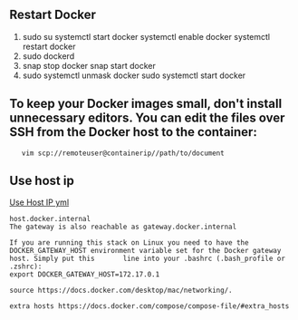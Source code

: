 ## Restart Docker
1) sudo su
   systemctl start docker
   systemctl enable docker
   systemctl restart docker
2) sudo dockerd
3) snap stop docker
   snap start docker
4) sudo systemctl unmask docker
   sudo systemctl start docker   


## To keep your Docker images small, don't install unnecessary editors. You can edit the files over SSH from the Docker host to the container:
       vim scp://remoteuser@containerip//path/to/document
       
## Use host ip
<a href="https://gist.github.com/14paxton/fc9331557d823620d73d15c453b83bd8" > Use Host IP yml </a>
    
    host.docker.internal
    The gateway is also reachable as gateway.docker.internal
    
    If you are running this stack on Linux you need to have the DOCKER_GATEWAY_HOST environment variable set for the Docker gateway host. Simply put this       line into your .bashrc (.bash_profile or .zshrc):
    export DOCKER_GATEWAY_HOST=172.17.0.1
    
    source https://docs.docker.com/desktop/mac/networking/.  
    
    extra hosts https://docs.docker.com/compose/compose-file/#extra_hosts
